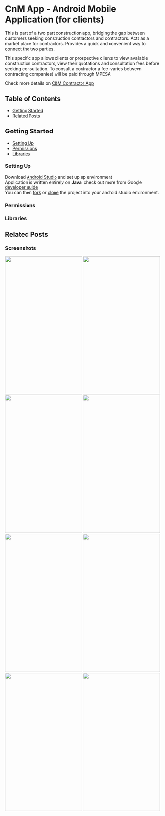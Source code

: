 # CnM App - Android Mobile Application (for clients)

This is part of a two part construction app, bridging the gap between customers seeking construction contractors and contractors. Acts as a market place for contractors. Provides a quick and convenient way to connect the two parties.

This specific app allows clients or prospective clients to view available construction contractors, view their quotations and consultation fees before seeking consultation. To consult a contractor a fee (varies between contracting companies) will be paid through MPESA.

Check more details on [C&M Contractor App](https://github.com/brayomugo15/CnM_Admin)

## Table of Contents
- [Getting Started](#Getting)
- [Related Posts](#Related)

## Getting Started
- [Setting Up](#Setting)
- [Permissions](#Permissions)
- [Libraries](#Libraries)

### Setting Up
Download [Android Studio](https://developer.android.com/studio) and set up up environment<br/>
Application is written entirely on **Java**, check out more from [Google developer guide](https://developer.android.com/guide) <br/>
You can then [fork](https://docs.github.com/en/get-started/quickstart/fork-a-repo) or [clone](https://docs.github.com/en/github/creating-cloning-and-archiving-repositories/cloning-a-repository-from-github/cloning-a-repository) the project into your android studio environment.


### Permissions

### Libraries

## Related Posts

### Screenshots

<img src="https://user-images.githubusercontent.com/39495725/131087428-1637481c-38cc-4144-aacc-e0a5de31066f.jpg" width="250" height="450">

<img src="https://user-images.githubusercontent.com/39495725/131087436-6e53cad0-dced-4e49-b0f5-f992f2929074.jpg" width="250" height="450">

<img src="https://user-images.githubusercontent.com/39495725/131087441-9ef10e70-8c7b-4335-a8a7-d5f246f5214a.jpg" width="250" height="450">

<img src="https://user-images.githubusercontent.com/39495725/131087443-2aea609c-5d4d-4518-8d87-d59e8602a868.jpg" width="250" height="450">

<img src="https://user-images.githubusercontent.com/39495725/131087447-c522404a-bb6e-4065-9a06-1b8db491def6.jpg" width="250" height="450">

<img src="https://user-images.githubusercontent.com/39495725/131087451-f417b3dc-b226-4e27-aad8-d3c168a34b24.jpg" width="250" height="450">

<img src="https://user-images.githubusercontent.com/39495725/131087454-2531c714-75cd-499f-81e7-4a139aa38b34.jpg" width="250" height="450">

<img src="https://user-images.githubusercontent.com/39495725/131087456-0973eed2-e7f5-4892-b852-a87caefc2c0a.jpg" width="250" height="450">
